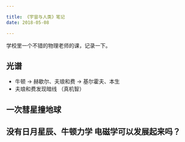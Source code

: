 ```yaml
---

title: 《宇宙与人类》笔记
date: 2018-05-08

---
```


学校里一个不错的物理老师的课，记录一下。

## 光谱
* 牛顿 -> 赫歇尔、夫琅和费 -> 基尔霍夫、本生
* 夫琅和费发现暗线 （真机智）

## 一次彗星撞地球

## 没有日月星辰、牛顿力学 电磁学可以发展起来吗？

